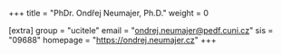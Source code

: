 +++
title = "PhDr. Ondřej Neumajer, Ph.D."
weight = 0

[extra]
group = "ucitele"
email = "ondrej.neumajer@pedf.cuni.cz"
sis = "09688"
homepage = "https://ondrej.neumajer.cz"
+++

